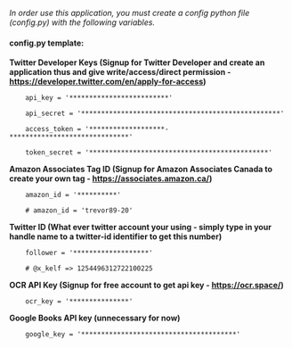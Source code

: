 _In order use this application, you must create a config python file (config.py) with the following variables._
#### config.py template: ####

**Twitter Developer Keys (Signup for Twitter Developer and create an application thus and give write/access/direct permission - https://developer.twitter.com/en/apply-for-access)**
        
        api_key = '*************************'

        api_secret = '**************************************************'

        access_token = '*******************-******************************'

        token_secret = '*********************************************'

**Amazon Associates Tag ID (Signup for Amazon Associates Canada to create your own tag - https://associates.amazon.ca/)**

        amazon_id = '**********'

        # amazon_id = 'trevor89-20'

**Twitter ID (What ever twitter account your using - simply type in your handle name to a twitter-id identifier to get this number)**

        follower = '*******************'

        # @x_kelf => 1254496312722100225

**OCR API Key (Signup for free account to get api key - https://ocr.space/)**

        ocr_key = '***************'

**Google Books API key (unnecessary for now)**

        google_key = '***************************************'



